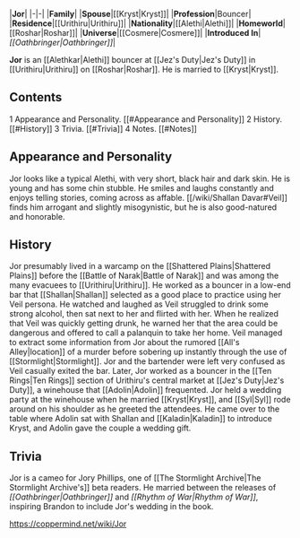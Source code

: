 |**Jor**|
|-|-|
|**Family**|
|**Spouse**|[[Kryst\|Kryst]]|
|**Profession**|Bouncer|
|**Residence**|[[Urithiru\|Urithiru]]|
|**Nationality**|[[Alethi\|Alethi]]|
|**Homeworld**|[[Roshar\|Roshar]]|
|**Universe**|[[Cosmere\|Cosmere]]|
|**Introduced In**|*[[Oathbringer\|Oathbringer]]*|

**Jor** is an [[Alethkar\|Alethi]] bouncer at [[Jez's Duty\|Jez's Duty]] in [[Urithiru\|Urithiru]] on [[Roshar\|Roshar]]. He is married to [[Kryst\|Kryst]].

## Contents

1 Appearance and Personality. [[#Appearance and Personality]] 
2 History. [[#History]] 
3 Trivia. [[#Trivia]] 
4 Notes. [[#Notes]] 


## Appearance and Personality
Jor looks like a typical Alethi, with very short, black hair and dark skin. He is young and has some chin stubble. He smiles and laughs constantly and enjoys telling stories, coming across as affable. [[/wiki/Shallan Davar#Veil]] finds him arrogant and slightly misogynistic, but he is also good-natured and honorable.

## History
Jor presumably lived in a warcamp on the [[Shattered Plains\|Shattered Plains]] before the [[Battle of Narak\|Battle of Narak]] and was among the many evacuees to [[Urithiru\|Urithiru]]. He worked as a bouncer in a low-end bar that [[Shallan\|Shallan]] selected as a good place to practice using her Veil persona. He watched and laughed as Veil struggled to drink some strong alcohol, then sat next to her and flirted with her. When he realized that Veil was quickly getting drunk, he warned her that the area could be dangerous and offered to call a palanquin to take her home. Veil managed to extract some information from Jor about the rumored [[All's Alley\|location]] of a murder before sobering up instantly through the use of [[Stormlight\|Stormlight]]. Jor and the bartender were left very confused as Veil casually exited the bar.
Later, Jor worked as a bouncer in the [[Ten Rings\|Ten Rings]] section of Urithiru's central market at [[Jez's Duty\|Jez's Duty]], a winehouse that [[Adolin\|Adolin]] frequented. Jor held a wedding party at the winehouse when he married [[Kryst\|Kryst]], and [[Syl\|Syl]] rode around on his shoulder as he greeted the attendees. He came over to the table where Adolin sat with Shallan and [[Kaladin\|Kaladin]] to introduce Kryst, and Adolin gave the couple a wedding gift.

## Trivia
Jor is a cameo for Jory Phillips, one of [[The Stormlight Archive\|The Stormlight Archive's]] beta readers. He married between the releases of *[[Oathbringer\|Oathbringer]]* and *[[Rhythm of War\|Rhythm of War]]*, inspiring Brandon to include Jor's wedding in the book.


https://coppermind.net/wiki/Jor